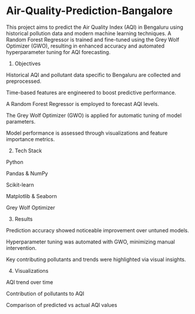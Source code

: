 # Air-Quality-Prediction-Bangalore
This project aims to predict the Air Quality Index (AQI) in Bengaluru using historical pollution data and modern machine learning techniques. A Random Forest Regressor is trained and fine-tuned using the Grey Wolf Optimizer (GWO), resulting in enhanced accuracy and automated hyperparameter tuning for AQI forecasting.

1. Objectives

Historical AQI and pollutant data specific to Bengaluru are collected and preprocessed.

Time-based features are engineered to boost predictive performance.

A Random Forest Regressor is employed to forecast AQI levels.

The Grey Wolf Optimizer (GWO) is applied for automatic tuning of model parameters.

Model performance is assessed through visualizations and feature importance metrics.

2. Tech Stack

Python

Pandas & NumPy

Scikit-learn

Matplotlib & Seaborn

Grey Wolf Optimizer

3. Results

Prediction accuracy showed noticeable improvement over untuned models.

Hyperparameter tuning was automated with GWO, minimizing manual intervention.

Key contributing pollutants and trends were highlighted via visual insights.

4. Visualizations

AQI trend over time

Contribution of pollutants to AQI

Comparison of predicted vs actual AQI values
